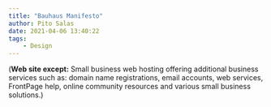 ```yaml
---
title: "Bauhaus Manifesto"
author: Pito Salas
date: 2021-04-06 13:40:22
tags:
    - Design
---
```


(**Web site except:** Small business web hosting offering additional business services such as: domain name registrations, email accounts, web services, FrontPage help, online community resources and various small business solutions.) 
